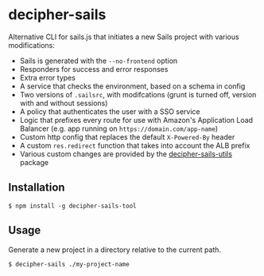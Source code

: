 # decipher-sails

Alternative CLI for sails.js that initiates a new Sails project with various modifications:

- Sails is generated with the `--no-frontend` option
- Responders for success and error responses
- Extra error types
- A service that checks the environment, based on a schema in config
- Two versions of `.sailsrc`, with modifcations (grunt is turned off, version with and without sessions)
- A policy that authenticates the user with a SSO service
- Logic that prefixes every route for use with Amazon's Application Load Balancer (e.g. app running on `https://domain.com/app-name`)
- Custom http config that replaces the default `X-Powered-By` header
- A custom `res.redirect` function that takes into account the ALB prefix
- Various custom changes are provided by the [decipher-sails-utils](https://npmjs.com/package/decipher-sails-utils) package


## Installation

``` 
$ npm install -g decipher-sails-tool
```


## Usage

Generate a new project in a directory relative to the current path. 

```
$ decipher-sails ./my-project-name
```

